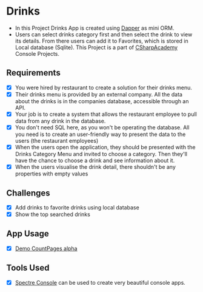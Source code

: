 # Drinks

- In this Project Drinks App is created using
[Dapper](https://www.learndapper.com/) as
mini ORM.
- Users can select drinks category first and then select the
drink to view its details. From there users can add it to
Favorites, which is stored in Local database (Sqlite).
 This Project is a part of
[CSharpAcademy](https://thecsharpacademy.com/project/15/drinks) Console Projects.

## Requirements

- [x] You were hired by restaurant to create a solution for their drinks menu.
- [x] Their drinks menu is provided by an external company. All the data
about the drinks is in the companies database, accessible through an API.
- [x] Your job is to create a system that allows the restaurant employee
to pull data from any drink in the database.
- [x] You don't need SQL here, as you won't be operating the database.
All you need is to create an user-friendly way to present the data
to the users (the restaurant employees)
- [x] When the users open the application, they should be presented
with the Drinks Category Menu and invited to choose a category.
Then they'll have the chance to choose a drink and see information about it.
- [x] When the users visualise the drink detail, there shouldn't
be any properties with empty values

## Challenges

- [x] Add drinks to favorite drinks using local database
- [x] Show the top searched drinks

## App Usage

- [x] [Demo CountPages alpha](https://github.com/javedkhan2k2/42Heilbronn/assets/48986371/0c09e483-ef2a-4a1e-a188-cecb58947dec)

## Tools Used

- [x] [Spectre Console](https://spectreconsole.net/) can be used to create very
beautiful console apps.
